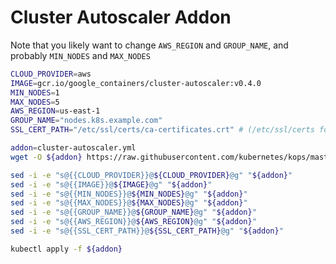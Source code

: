 # Cluster Autoscaler Addon

Note that you likely want to change `AWS_REGION` and `GROUP_NAME`, and probably `MIN_NODES` and `MAX_NODES`

```bash
CLOUD_PROVIDER=aws
IMAGE=gcr.io/google_containers/cluster-autoscaler:v0.4.0
MIN_NODES=1
MAX_NODES=5
AWS_REGION=us-east-1
GROUP_NAME="nodes.k8s.example.com"
SSL_CERT_PATH="/etc/ssl/certs/ca-certificates.crt" # (/etc/ssl/certs for gce)

addon=cluster-autoscaler.yml
wget -O ${addon} https://raw.githubusercontent.com/kubernetes/kops/master/addons/cluster-autoscaler/v1.4.0.yaml

sed -i -e "s@{{CLOUD_PROVIDER}}@${CLOUD_PROVIDER}@g" "${addon}"
sed -i -e "s@{{IMAGE}}@${IMAGE}@g" "${addon}"
sed -i -e "s@{{MIN_NODES}}@${MIN_NODES}@g" "${addon}"
sed -i -e "s@{{MAX_NODES}}@${MAX_NODES}@g" "${addon}"
sed -i -e "s@{{GROUP_NAME}}@${GROUP_NAME}@g" "${addon}"
sed -i -e "s@{{AWS_REGION}}@${AWS_REGION}@g" "${addon}"
sed -i -e "s@{{SSL_CERT_PATH}}@${SSL_CERT_PATH}@g" "${addon}"

kubectl apply -f ${addon}
```
